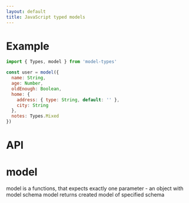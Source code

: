 ```yaml
---
layout: default
title: JavaScript typed models
---
```


# [](#header-1)Example
```javascript
import { Types, model } from 'model-types'

const user = model({
  name: String,
  age: Number,
  oldEnough: Boolean,
  home: {
    address: { type: String, default: '' },
    city: String
  },
  notes: Types.Mixed
})
```

# [](#header-1)API

# [](#header-2)model
model is a functions, that expects exactly one parameter - an object with model schema
model returns created model of specified schema
